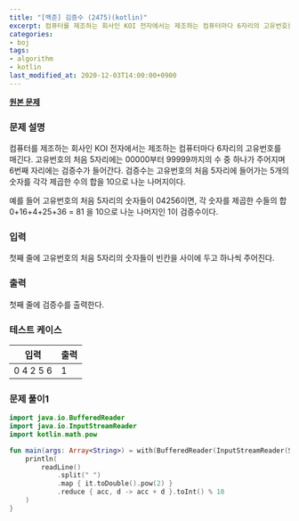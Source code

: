 ```yaml
---
title: "[백준] 김증수 (2475)(kotlin)"
excerpt: 컴퓨터를 제조하는 회사인 KOI 전자에서는 제조하는 컴퓨터마다 6자리의 고유번호를 매긴다. 고유번호의 처음 5자리에는 00000부터 99999까지의 수 중 하나가 주어지며 6번째 자리에는 검증수가 들어간다. 
categories:
- boj
tags:
- algorithm
- kotlin
last_modified_at: 2020-12-03T14:00:00+0900
---
```



**[원본 문제](https://www.acmicpc.net/problem/2475)**

### 문제 설명

컴퓨터를 제조하는 회사인 KOI 전자에서는 제조하는 컴퓨터마다 6자리의 고유번호를 매긴다. 고유번호의 처음 5자리에는 00000부터 99999까지의 수 중 하나가 주어지며 6번째 자리에는 검증수가 들어간다. 검증수는 고유번호의 처음 5자리에 들어가는 5개의 숫자를 각각 제곱한 수의 합을 10으로 나눈 나머지이다.

예를 들어 고유번호의 처음 5자리의 숫자들이 04256이면, 각 숫자를 제곱한 수들의 합 0\+16\+4\+25\+36 = 81 을 10으로 나눈 나머지인 1이 검증수이다.

### 입력

첫째 줄에 고유번호의 처음 5자리의 숫자들이 빈칸을 사이에 두고 하나씩 주어진다.

### 출력

첫째 줄에 검증수를 출력한다.

### 테스트 케이스

|입력|출력|
|-----|-----|
|0 4 2 5 6|1|

### 문제 풀이1 
```kotlin
import java.io.BufferedReader
import java.io.InputStreamReader
import kotlin.math.pow

fun main(args: Array<String>) = with(BufferedReader(InputStreamReader(System.`in`))) {
    println(
        readLine()
            .split(" ")
            .map { it.toDouble().pow(2) }
            .reduce { acc, d -> acc + d }.toInt() % 10
    )
}
```